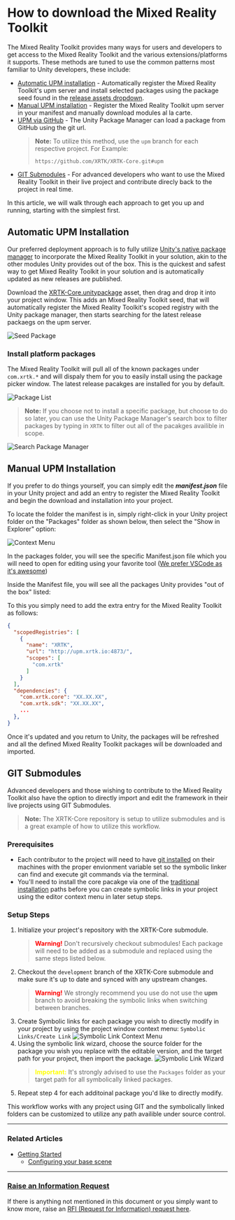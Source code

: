 # How to download the Mixed Reality Toolkit

The Mixed Reality Toolkit provides many ways for users and developers to get access to the Mixed Reality Toolkit and the various extensions/platforms it supports.  These methods are tuned to use the common patterns most familiar to Unity developers, these include:

* [Automatic UPM installation](#automatic-upm-installation) - Automatically register the Mixed Reality Toolkit's upm server and install selected packages using the package seed found in the [release assets dropdown](https://github.com/XRTK/XRTK-Core/releases).
* [Manual UPM installation](#manual-upm-installation) - Register the Mixed Reality Toolkit upm server in your manifest and manually download modules al la carte.
* [UPM via GitHub](https://docs.unity3d.com/Manual/upm-ui-giturl.html) - The Unity Package Manager can load a package from GitHub using the git url.
  > **Note:** To utilize this method, use the `upm` branch for each respective project. For Example:
  >
  > `https://github.com/XRTK/XRTK-Core.git#upm`
* [GIT Submodules](#git-submodules) - For advanced developers who want to use the Mixed Reality Toolkit in their live project and contribute direcly back to the project in real time.

In this article, we will walk through each approach to get you up and running, starting with the simplest first.

## Automatic UPM Installation

Our preferred deployment approach is to fully utilize [Unity's native package manager](https://docs.unity3d.com/Manual/upm-ui.html) to incorporate the Mixed Reality Toolkit in your solution, akin to the other modules Unity provides out of the box.  This is the quickest and safest way to get Mixed Reality Toolkit in your solution and is automatically updated as new releases are published.

Download the [XRTK-Core.unitypackage](https://github.com/XRTK/XRTK-Core/releases) asset, then drag and drop it into your project window.  This adds an Mixed Reality Toolkit seed, that will automatically register the Mixed Reality Toolkit's scoped registry with the Unity package manager, then starts searching for the latest release packaegs on the upm server.

![Seed Package](../images/DownloadingTheXRTK/XRTKAutoInstallAsset.png)

### Install platform packages

The Mixed Reality Toolkit will pull all of the known packages under `com.xrtk.*` and will dispaly them for you to easily install using the package picker window. The latest release pacakges are installed for you by default.

![Package List](../images/DownloadingTheXRTK/XRTKPackageList.png)

> **Note:** If you choose not to install a specific package, but choose to do so later, you can use the Unity Package Manager's search box to filter packages by typing in `XRTK` to filter out all of the pacakges availible in scope.

![Search Package Manager](../images/DownloadingTheXRTK/PackageManager.png)

## Manual UPM Installation

If you prefer to do things yourself, you can simply edit the ***manifest.json*** file in your Unity project and add an entry to register the Mixed Reality Toolkit and begin the download and installation into your project.

To locate the folder the manifest is in, simply right-click in your Unity project folder on the "Packages" folder as shown below, then select the "Show in Explorer" option:

![Context Menu](../images/DownloadingTheXRTK/LocatePackagesFolder.png)

In the packages folder, you will see the specific Manifest.json file which you will need to open for editing using your favorite tool ([We prefer VSCode as it's awesome](https://code.visualstudio.com/))

Inside the Manifest file, you will see all the packages Unity provides "out of the box" listed:

To this you simply need to add the extra entry for the Mixed Reality Toolkit as follows:

```json
{
  "scopedRegistries": [
    {
      "name": "XRTK",
      "url": "http://upm.xrtk.io:4873/",
      "scopes": [
        "com.xrtk"
      ]
    }
  ],
  "dependencies": {
    "com.xrtk.core": "XX.XX.XX",
    "com.xrtk.sdk": "XX.XX.XX",
    ...
  },
}
```

Once it's updated and you return to Unity, the packages will be refreshed and all the defined Mixed Reality Toolkit packages will be downloaded and imported.

## GIT Submodules

Advanced developers and those wishing to contribute to the Mixed Reality Toolkit also have the option to directly import and edit the framework in their live projects using GIT Submodules.

> **Note:** The XRTK-Core repository is setup to utilize submodules and is a great example of how to utilize this workflow.

### Prerequisites

* Each contributor to the project will need to have [git installed](https://git-scm.com/) on their machines with the proper envionment variable set so the symbolic linker can find and execute git commands via the terminal.
* You'll need to install the core pacakge via one of the [traditional installation](#automatic-upm-installation) paths before you can create symbolic links in your project using the editor context menu in later setup steps.

### Setup Steps

1. Initialize your project's repository with the XRTK-Core submodule.
    > <font color="red">**Warning!**</font> Don't recursively checkout submodules! Each package will need to be added as a submodule and replaced using the same steps listed below.
2. Checkout the `development` branch of the XRTK-Core submodule and make sure it's up to date and synced with any upstream changes.
    > <font color="red">**Warning!**</font> We strongly recommend you use do not use the **upm** branch to avoid breaking the symbolic links when switching between branches.
3. Create Symbolic links for each package you wish to directly modify in your project by using the project window context menu: `Symbolic Links/Create Link`
  ![Symbolic Link Context Menu](../images/DownloadingTheXRTK/SymbolicLinks.png)
4. Using the symbolic link wizard, choose the source folder for the package you wish you replace with the editable version, and the target path for your project, then import the package.
  ![Symbolic Link Wizard](../images/DownloadingTheXRTK/SymbolicLinkWizard.png)
    > <font color="yellow">**Important:**</font> It's strongly advised to use the `Packages` folder as your target path for all symbolically linked packages.
5. Repeat step 4 for each additoinal package you'd like to directly modify.

This workflow works with any project using GIT and the symbolically linked folders can be customized to utilize any path availible under source control.

---

### Related Articles

* [Getting Started](00-GettingStarted.md#getting-started-with-the-mixed-reality-toolkit)
  * [Configuring your base scene](00-GettingStarted.md#configure-your-base-scene)

---

### [**Raise an Information Request**](https://github.com/XRTK/XRTK-Core/issues/new?assignees=&labels=question&template=request_for_information.md&title=)

If there is anything not mentioned in this document or you simply want to know more, raise an [RFI (Request for Information) request here](https://github.com/XRTK/XRTK-Core/issues/new?assignees=&labels=question&template=request_for_information.md&title=).
